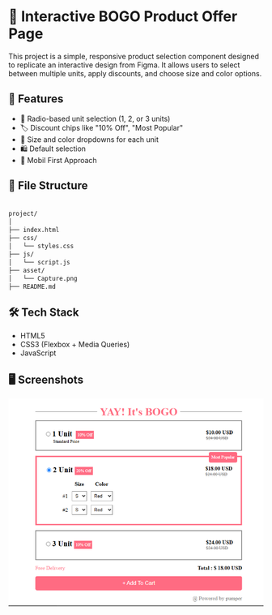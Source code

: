 
# 🎁 Interactive BOGO Product Offer Page

This project is a simple, responsive product selection component designed to replicate an interactive design from Figma. It allows users to select between multiple units, apply discounts, and choose size and color options.

## 🧩 Features

- 🔘 Radio-based unit selection (1, 2, or 3 units)
- 🏷️ Discount chips like "10% Off", "Most Popular"
- 🎨 Size and color dropdowns for each unit
- 🛍️ Default selection
- 📱 Mobil First Approach

## 📁 File Structure

```

project/
│
├── index.html
├── css/
│   └── styles.css
├── js/
│   └── script.js
├── asset/
│   └── Capture.png
├── README.md

```
## 🛠️ Tech Stack

- HTML5
- CSS3 (Flexbox + Media Queries)
- JavaScript

## 🖥️ Screenshots

![Screenshot](./asset/Capture.PNG)

